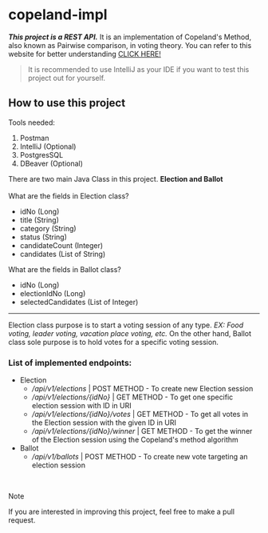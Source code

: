 # copeland-impl
***This project is a REST API.*** It is an implementation of Copeland's Method, also known as Pairwise comparison, in voting theory. You can refer to this website for better understanding [CLICK HERE!](https://courses.lumenlearning.com/mathforliberalartscorequisite/chapter/copelands-method/)

> It is recommended to use IntelliJ as your IDE if you want to test this project out for yourself.

## How to use this project

Tools needed:
1. Postman
2. IntelliJ (Optional)
3. PostgresSQL
4. DBeaver (Optional)

There are two main Java Class in this project. **Election and Ballot**
<br><br>
What are the fields in Election class?
- idNo (Long)
- title (String)
- category (String)
- status (String)
- candidateCount (Integer)
- candidates (List of String)

What are the fields in Ballot class?
- idNo (Long)
- electionIdNo (Long)
- selectedCandidates (List of Integer)

-------------------------------------------------------------------------------------

Election class purpose is to start a voting session of any type. *EX: Food voting, leader voting, vacation place voting, etc.* On the other hand, Ballot class sole purpose is to hold votes for a specific voting session.

### List of implemented endpoints:
- Election
  - */api/v1/elections* | POST METHOD - To create new Election session
  - */api/v1/elections/{idNo}* | GET METHOD - To get one specific election session with ID in URI
  - */api/v1/elections/{idNo}/votes* | GET METHOD - To get all votes in the Election session with the given ID in URI
  - */api/v1/elections/{idNo}/winner* | GET METHOD - To get the winner of the Election session using the Copeland's method algorithm
- Ballot
  - */api/v1/ballots* | POST METHOD - To create new vote targeting an election session
 
<br>

> [!NOTE]
> If you are interested in improving this project, feel free to make a pull request.

